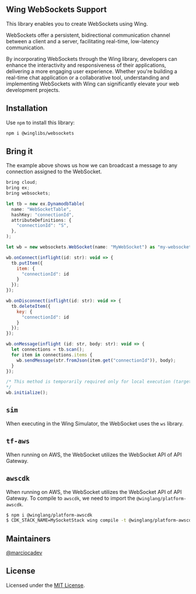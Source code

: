 ## Wing WebSockets Support

This library enables you to create WebSockets using Wing.

WebSockets offer a persistent, bidirectional communication channel between a client and a server, facilitating real-time, low-latency communication.

By incorporating WebSockets through the Wing library, developers can enhance the interactivity and responsiveness of their applications, delivering a more engaging user experience. Whether you're building a real-time chat application or a collaborative tool, understanding and implementing WebSockets with Wing can significantly elevate your web development projects.

## Installation

Use `npm` to install this library:

```sh
npm i @winglibs/websockets
```

## Bring it

The example above shows us how we can broadcast a message to any connection assigned to the WebSocket.

```js
bring cloud;
bring ex;
bring websockets;

let tb = new ex.DynamodbTable(
  name: "WebSocketTable",
  hashKey: "connectionId",
  attributeDefinitions: {
    "connectionId": "S",
  },
);

let wb = new websockets.WebSocket(name: "MyWebSocket") as "my-websocket";

wb.onConnect(inflight(id: str): void => {
  tb.putItem({
    item: {
      "connectionId": id
    }
  });
});

wb.onDisconnect(inflight(id: str): void => {
  tb.deleteItem({
    key: {
      "connectionId": id
    }
  });
});

wb.onMessage(inflight (id: str, body: str): void => {
  let connections = tb.scan();
  for item in connections.items {
    wb.sendMessage(str.fromJson(item.get("connectionId")), body);
  }
});

/* This method is temporarily required only for local execution (target sim) and will be deprecated in the future.
*/
wb.initialize();
```

## `sim`

When executing in the Wing Simulator, the WebSocket uses the `ws` library.

## `tf-aws`

When running on AWS, the WebSocket utilizes the WebSocket API of API Gateway.

## `awscdk`

When running on AWS, the WebSocket utilizes the WebSocket API of API Gateway.
To compile to `awscdk`, we need to import the `@winglang/platform-awscdk`.

```bash
$ npm i @winglang/platform-awscdk
$ CDK_STACK_NAME=MySocketStack wing compile -t @winglang/platform-awscdk websocket.main.w
```

## Maintainers

[@marciocadev](https://github.com/marciocadev)

## License

Licensed under the [MIT License](./LICENSE).